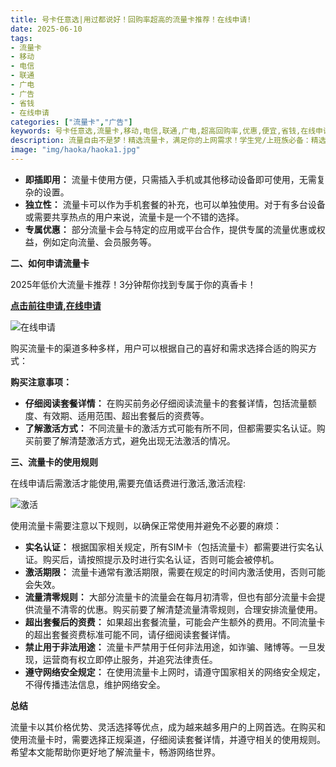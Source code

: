 ```yaml
---
title: 号卡任意选|用过都说好！回购率超高的流量卡推荐！在线申请!
date: 2025-06-10
tags:
- 流量卡
- 移动
- 电信
- 联通
- 广电
- 广告
- 省钱
- 在线申请
categories: ["流量卡","广告"]
keywords: 号卡任意选,流量卡,移动,电信,联通,广电,超高回购率,优惠,便宜,省钱,在线申请
description: 流量自由不是梦！精选流量卡，满足你的上网需求！学生党/上班族必备：精选流量卡，省钱又好用！在线免费申请!2025年流量卡套餐办理指南：四大运营商流量卡推荐，不踩坑！
image: "img/haoka/haoka1.jpg"
---
```


*   **即插即用：** 流量卡使用方便，只需插入手机或其他移动设备即可使用，无需复杂的设置。
*   **独立性：** 流量卡可以作为手机套餐的补充，也可以单独使用。对于有多台设备或需要共享热点的用户来说，流量卡是一个不错的选择。
*   **专属优惠：** 部分流量卡会与特定的应用或平台合作，提供专属的流量优惠或权益，例如定向流量、会员服务等。

**二、如何申请流量卡**

2025年低价大流量卡推荐！3分钟帮你找到专属于你的真香卡！

[**点击前往申请,在线申请**](https://h5.lot-ml.com/ProductEn/Index/38a51af190afbde1)

![在线申请](https://programnotes.cn/Image/haoka/1.png)

购买流量卡的渠道多种多样，用户可以根据自己的喜好和需求选择合适的购买方式：

**购买注意事项：**

*   **仔细阅读套餐详情：** 在购买前务必仔细阅读流量卡的套餐详情，包括流量额度、有效期、适用范围、超出套餐后的资费等。
*   **了解激活方式：** 不同流量卡的激活方式可能有所不同，但都需要实名认证。购买前要了解清楚激活方式，避免出现无法激活的情况。

**三、流量卡的使用规则**

在线申请后需激活才能使用,需要充值话费进行激活,激活流程:

![激活](https://programnotes.cn/Image/haoka/2.png)

使用流量卡需要注意以下规则，以确保正常使用并避免不必要的麻烦：

*   **实名认证：** 根据国家相关规定，所有SIM卡（包括流量卡）都需要进行实名认证。购买后，请按照提示及时进行实名认证，否则可能会被停机。
*   **激活期限：** 流量卡通常有激活期限，需要在规定的时间内激活使用，否则可能会失效。
*   **流量清零规则：** 大部分流量卡的流量会在每月初清零，但也有部分流量卡会提供流量不清零的优惠。购买前要了解清楚流量清零规则，合理安排流量使用。
*   **超出套餐后的资费：** 如果超出套餐流量，可能会产生额外的费用。不同流量卡的超出套餐资费标准可能不同，请仔细阅读套餐详情。
*   **禁止用于非法用途：** 流量卡严禁用于任何非法用途，如诈骗、赌博等。一旦发现，运营商有权立即停止服务，并追究法律责任。
*   **遵守网络安全规定：** 在使用流量卡上网时，请遵守国家相关的网络安全规定，不得传播违法信息，维护网络安全。

**总结**

流量卡以其价格优势、灵活选择等优点，成为越来越多用户的上网首选。在购买和使用流量卡时，需要选择正规渠道，仔细阅读套餐详情，并遵守相关的使用规则。希望本文能帮助你更好地了解流量卡，畅游网络世界。